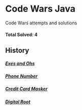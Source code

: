 # Code Wars Java
Code Wars attempts and solutions
#### Total Solved: 4

## History
##### [Exes and Ohs](https://www.codewars.com/kata/55908aad6620c066bc00002a)
##### [Phone Number](http://www.codewars.com/kata/525f50e3b73515a6db000b83/train/java)
##### [Credit Card Masker](http://www.codewars.com/kata/5412509bd436bd33920011bc/train/java)
##### [Digital Root](https://www.codewars.com/kata/541c8630095125aba6000c00/train/java)
